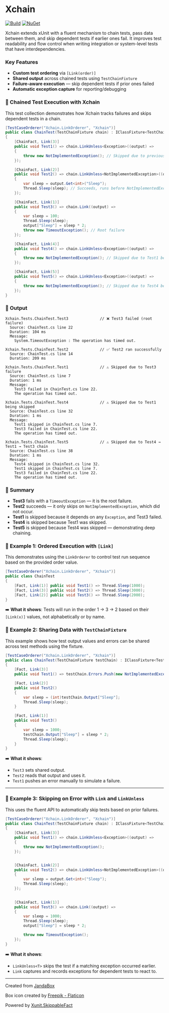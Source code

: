 # Xchain

[![Build](https://github.com/Jandini/Xchain/actions/workflows/build.yml/badge.svg)](https://github.com/Jandini/Xchain/actions/workflows/build.yml)
[![NuGet](https://github.com/Jandini/Xchain/actions/workflows/nuget.yml/badge.svg)](https://github.com/Jandini/Xchain/actions/workflows/nuget.yml)

Xchain extends xUnit with a fluent mechanism to chain tests, pass data between them, and skip dependent tests if earlier ones fail. It improves test readability and flow control when writing integration or system-level tests that have interdependencies.


### Key Features

- **Custom test ordering** via `[Link(order)]`
- **Shared output** across chained tests using `TestChainFixture`
- **Failure-aware execution** — skip dependent tests if prior ones failed
- **Automatic exception capture** for reporting/debugging



### 🧪 Chained Test Execution with Xchain

This test collection demonstrates how Xchain tracks failures and skips dependent tests in a chain.

```csharp
[TestCaseOrderer("Xchain.LinkOrderer", "Xchain")]
public class ChainTest(TestChainFixture chain) : IClassFixture<TestChainFixture>
{
    [ChainFact, Link(3)]
    public void Test1() => chain.LinkUnless<Exception>((output) =>
    {
        throw new NotImplementedException(); // Skipped due to previous Exception
    });

    [ChainFact, Link(2)]
    public void Test2() => chain.LinkUnless<NotImplementedException>((output) =>
    {
        var sleep = output.Get<int>("Sleep");
        Thread.Sleep(sleep); // Succeeds, runs before NotImplementedException happens
    });

    [ChainFact, Link(1)]
    public void Test3() => chain.Link((output) =>
    {
        var sleep = 100;
        Thread.Sleep(sleep);
        output["Sleep"] = sleep * 2;
        throw new TimeoutException(); // Root failure
    });

    [ChainFact, Link(4)]
    public void Test4() => chain.LinkUnless<Exception>((output) =>
    {
        throw new NotImplementedException(); // Skipped due to Test1 being skipped
    });

    [ChainFact, Link(5)]
    public void Test5() => chain.LinkUnless<Exception>((output) =>
    {
        throw new NotImplementedException(); // Skipped due to Test4 being skipped
    });
}
```

### 🔎 Output

```text
Xchain.Tests.ChainTest.Test3              // ❌ Test3 failed (root failure)
  Source: ChainTest.cs line 22
  Duration: 104 ms
  Message:                                   
    System.TimeoutException : The operation has timed out.    

Xchain.Tests.ChainTest.Test2              // ✅ Test2 ran successfully
  Source: ChainTest.cs line 14
  Duration: 209 ms                                       

Xchain.Tests.ChainTest.Test1              // ⚠️ Skipped due to Test3 failure
  Source: ChainTest.cs line 7
  Duration: 1 ms
  Message:
    Test3 failed in ChainTest.cs line 22.
    The operation has timed out.                          

Xchain.Tests.ChainTest.Test4              // ⚠️ Skipped due to Test1 being skipped
  Source: ChainTest.cs line 32
  Duration: 1 ms
  Message:
    Test1 skipped in ChainTest.cs line 7.
    Test3 failed in ChainTest.cs line 22.
    The operation has timed out.                          

Xchain.Tests.ChainTest.Test5              // ⚠️ Skipped due to Test4 → Test1 → Test3 chain
  Source: ChainTest.cs line 38
  Duration: 1 ms
  Message:
    Test4 skipped in ChainTest.cs line 32.
    Test1 skipped in ChainTest.cs line 7.
    Test3 failed in ChainTest.cs line 22.
    The operation has timed out.                          
```

### 📘 Summary

- **Test3** fails with a `TimeoutException` — it is the root failure.
- **Test2** succeeds — it only skips on `NotImplementedException`, which did not occur.
- **Test1** is skipped because it depends on any `Exception`, and Test3 failed.
- **Test4** is skipped because Test1 was skipped.
- **Test5** is skipped because Test4 was skipped — demonstrating deep chaining.




### 🧪 Example 1: Ordered Execution with `[Link]`

This demonstrates using the `LinkOrderer` to control test run sequence based on the provided order value.

```csharp
[TestCaseOrderer("Xchain.LinkOrderer", "Xchain")]
public class ChainTest
{
    [Fact, Link(1)] public void Test1() => Thread.Sleep(1000);
    [Fact, Link(3)] public void Test2() => Thread.Sleep(3000);
    [Fact, Link(2)] public void Test3() => Thread.Sleep(2000);
}
```

➡️ **What it shows**: Tests will run in the order 1 → 3 → 2 based on their `[Link(x)]` values, not alphabetically or by name.


### 🧪 Example 2: Sharing Data with `TestChainFixture`

This example shows how test output values and errors can be shared across test methods using the fixture.

```csharp
[TestCaseOrderer("Xchain.LinkOrderer", "Xchain")]
public class ChainTest(TestChainFixture testChain) : IClassFixture<TestChainFixture>
{
    [Fact, Link(3)]
    public void Test1() => testChain.Errors.Push(new NotImplementedException());

    [Fact, Link(2)]
    public void Test2()
    {
        var sleep = (int)testChain.Output["Sleep"];
        Thread.Sleep(sleep);
    }

    [Fact, Link(1)]
    public void Test3()
    {
        var sleep = 1000;
        testChain.Output["Sleep"] = sleep * 2;
        Thread.Sleep(sleep);
    }
}
```

➡️ **What it shows**:  
- `Test3` sets shared output.  
- `Test2` reads that output and uses it.  
- `Test1` pushes an error manually to simulate a failure.

---

### 🧪 Example 3: Skipping on Error with `Link` and `LinkUnless`

This uses the fluent API to automatically skip tests based on prior failures.

```csharp
[TestCaseOrderer("Xchain.LinkOrderer", "Xchain")]
public class ChainTest(TestChainFixture chain) : IClassFixture<TestChainFixture>
{
    [ChainFact, Link(3)]
    public void Test1() => chain.LinkUnless<Exception>((output) =>
    {
        throw new NotImplementedException();
    });


    [ChainFact, Link(2)]
    public void Test2() => chain.LinkUnless<NotImplementedException>((output) =>
    {
        var sleep = output.Get<int>("Sleep");
        Thread.Sleep(sleep);
    });
    

    [ChainFact, Link(1)]
    public void Test3() => chain.Link((output) =>
    {
        var sleep = 1000;
        Thread.Sleep(sleep);
        output["Sleep"] = sleep * 2;

        throw new TimeoutException();
    });
}
```

➡️ **What it shows**:
- `LinkUnless<T>` skips the test if a matching exception occurred earlier.
- `Link` captures and records exceptions for dependent tests to react to.







---

Created from [JandaBox](https://github.com/Jandini/JandaBox)

Box icon created by [Freepik - Flaticon](https://www.flaticon.com/free-icons/box)

Powered by [Xunit.SkippableFact](https://github.com/AArnott/Xunit.SkippableFact)